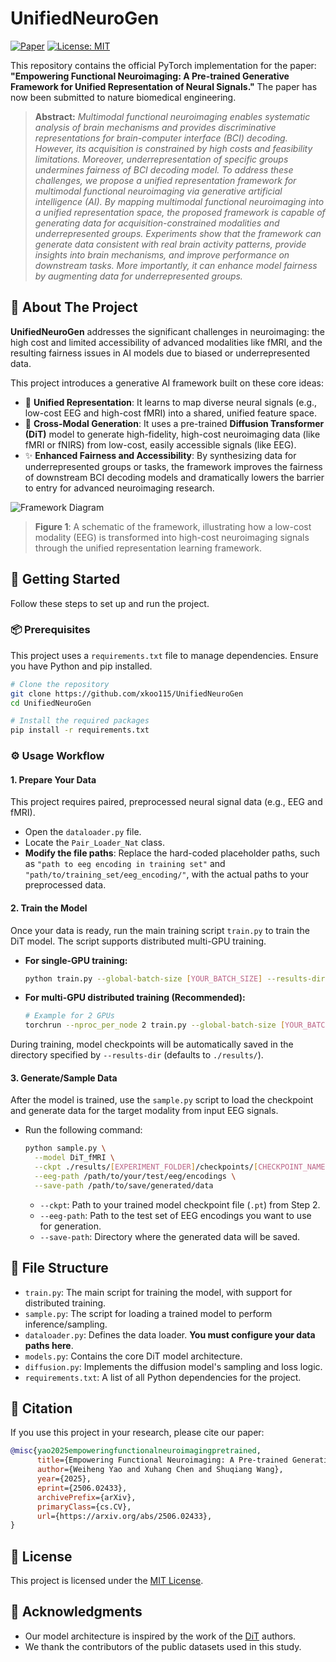 # UnifiedNeuroGen

[![Paper](https://img.shields.io/badge/Paper-arXiv:2506.02433-b31b1b.svg)](https://arxiv.org/abs/2506.02433)
[![License: MIT](https://img.shields.io/badge/License-MIT-yellow.svg)](https://opensource.org/licenses/MIT)

This repository contains the official PyTorch implementation for the paper: **"Empowering Functional Neuroimaging: A Pre-trained Generative Framework for Unified Representation of Neural Signals."** The paper has now been submitted to nature biomedical engineering.

> **Abstract:** *Multimodal functional neuroimaging enables systematic analysis of brain mechanisms and provides discriminative representations for brain-computer interface (BCI) decoding. However, its acquisition is constrained by high costs and feasibility limitations. Moreover, underrepresentation of specific groups undermines fairness of BCI decoding model. To address these challenges, we propose a unified representation framework for multimodal functional neuroimaging via generative artificial intelligence (AI). By mapping multimodal functional neuroimaging into a unified representation space, the proposed framework is capable of generating data for acquisition-constrained modalities and underrepresented groups. Experiments show that the framework can generate data consistent with real brain activity patterns, provide insights into brain mechanisms, and improve performance on downstream tasks. More importantly, it can enhance model fairness by augmenting data for underrepresented groups.*

## 📝 About The Project

**UnifiedNeuroGen** addresses the significant challenges in neuroimaging: the high cost and limited accessibility of advanced modalities like fMRI, and the resulting fairness issues in AI models due to biased or underrepresented data.

This project introduces a generative AI framework built on these core ideas:
- 🧠 **Unified Representation**: It learns to map diverse neural signals (e.g., low-cost EEG and high-cost fMRI) into a shared, unified feature space.
- 🧬 **Cross-Modal Generation**: It uses a pre-trained **Diffusion Transformer (DiT)** model to generate high-fidelity, high-cost neuroimaging data (like fMRI or fNIRS) from low-cost, easily accessible signals (like EEG).
- ✨ **Enhanced Fairness and Accessibility**: By synthesizing data for underrepresented groups or tasks, the framework improves the fairness of downstream BCI decoding models and dramatically lowers the barrier to entry for advanced neuroimaging research.

![Framework Diagram](./assets/fig1.png)
> **Figure 1**: A schematic of the framework, illustrating how a low-cost modality (EEG) is transformed into high-cost neuroimaging signals through the unified representation learning framework.


## 🚀 Getting Started

Follow these steps to set up and run the project.

### 📦 Prerequisites

This project uses a `requirements.txt` file to manage dependencies. Ensure you have Python and pip installed.
```bash
# Clone the repository
git clone https://github.com/xkoo115/UnifiedNeuroGen
cd UnifiedNeuroGen

# Install the required packages
pip install -r requirements.txt
```

### ⚙️ Usage Workflow

#### 1. Prepare Your Data

This project requires paired, preprocessed neural signal data (e.g., EEG and fMRI).
- Open the `dataloader.py` file.
- Locate the `Pair_Loader_Nat` class.
- **Modify the file paths**: Replace the hard-coded placeholder paths, such as `"path to eeg encoding in training set"` and `"path/to/training_set/eeg_encoding/"`, with the actual paths to your preprocessed data.

#### 2. Train the Model

Once your data is ready, run the main training script `train.py` to train the DiT model. The script supports distributed multi-GPU training.

- **For single-GPU training:**
  ```bash
  python train.py --global-batch-size [YOUR_BATCH_SIZE] --results-dir ./results
  ```
- **For multi-GPU distributed training (Recommended):**
  ```bash
  # Example for 2 GPUs
  torchrun --nproc_per_node 2 train.py --global-batch-size [YOUR_BATCH_SIZE] --results-dir ./results
  ```

During training, model checkpoints will be automatically saved in the directory specified by `--results-dir` (defaults to `./results/`).

#### 3. Generate/Sample Data

After the model is trained, use the `sample.py` script to load the checkpoint and generate data for the target modality from input EEG signals.

- Run the following command:
  ```bash
  python sample.py \
    --model DiT_fMRI \
    --ckpt ./results/[EXPERIMENT_FOLDER]/checkpoints/[CHECKPOINT_NAME].pt \
    --eeg-path /path/to/your/test/eeg/encodings \
    --save-path /path/to/save/generated/data
  ```
  - `--ckpt`: Path to your trained model checkpoint file (`.pt`) from Step 2.
  - `--eeg-path`: Path to the test set of EEG encodings you want to use for generation.
  - `--save-path`: Directory where the generated data will be saved.

## 📁 File Structure

- `train.py`: The main script for training the model, with support for distributed training.
- `sample.py`: The script for loading a trained model to perform inference/sampling.
- `dataloader.py`: Defines the data loader. **You must configure your data paths here**.
- `models.py`: Contains the core DiT model architecture.
- `diffusion.py`: Implements the diffusion model's sampling and loss logic.
- `requirements.txt`: A list of all Python dependencies for the project.

## 📜 Citation

If you use this project in your research, please cite our paper:

```bibtex
@misc{yao2025empoweringfunctionalneuroimagingpretrained,
      title={Empowering Functional Neuroimaging: A Pre-trained Generative Framework for Unified Representation of Neural Signals}, 
      author={Weiheng Yao and Xuhang Chen and Shuqiang Wang},
      year={2025},
      eprint={2506.02433},
      archivePrefix={arXiv},
      primaryClass={cs.CV},
      url={https://arxiv.org/abs/2506.02433}, 
}
```

## 📄 License

This project is licensed under the [MIT License](LICENSE).

## 🙏 Acknowledgments

- Our model architecture is inspired by the work of the [DiT](https://github.com/facebookresearch/DiT) authors.
- We thank the contributors of the public datasets used in this study.
